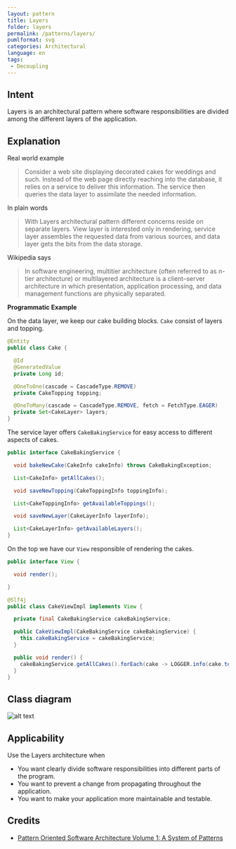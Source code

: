 ```yaml
---
layout: pattern
title: Layers
folder: layers
permalink: /patterns/layers/
pumlformat: svg
categories: Architectural
language: en
tags:
 - Decoupling
---
```


## Intent

Layers is an architectural pattern where software responsibilities are divided among the different 
layers of the application.

## Explanation

Real world example

> Consider a web site displaying decorated cakes for weddings and such. Instead of the web page 
> directly reaching into the database, it relies on a service to deliver this information. The 
> service then queries the data layer to assimilate the needed information.

In plain words

> With Layers architectural pattern different concerns reside on separate layers. View layer is 
> interested only in rendering, service layer assembles the requested data from various sources, and 
> data layer gets the bits from the data storage.

Wikipedia says

> In software engineering, multitier architecture (often referred to as n-tier architecture) or 
> multilayered architecture is a client–server architecture in which presentation, application 
> processing, and data management functions are physically separated.

**Programmatic Example**

On the data layer, we keep our cake building blocks. `Cake` consist of layers and topping.

```java
@Entity
public class Cake {

  @Id
  @GeneratedValue
  private Long id;

  @OneToOne(cascade = CascadeType.REMOVE)
  private CakeTopping topping;

  @OneToMany(cascade = CascadeType.REMOVE, fetch = FetchType.EAGER)
  private Set<CakeLayer> layers;
}
```

The service layer offers `CakeBakingService` for easy access to different aspects of cakes.

```java
public interface CakeBakingService {

  void bakeNewCake(CakeInfo cakeInfo) throws CakeBakingException;

  List<CakeInfo> getAllCakes();

  void saveNewTopping(CakeToppingInfo toppingInfo);

  List<CakeToppingInfo> getAvailableToppings();

  void saveNewLayer(CakeLayerInfo layerInfo);

  List<CakeLayerInfo> getAvailableLayers();
}
```

On the top we have our `View` responsible of rendering the cakes.

```java
public interface View {

  void render();

}

@Slf4j
public class CakeViewImpl implements View {

  private final CakeBakingService cakeBakingService;

  public CakeViewImpl(CakeBakingService cakeBakingService) {
    this.cakeBakingService = cakeBakingService;
  }

  public void render() {
    cakeBakingService.getAllCakes().forEach(cake -> LOGGER.info(cake.toString()));
  }
}
```

## Class diagram

![alt text](/etc/layers.png "Layers")

## Applicability

Use the Layers architecture when

* You want clearly divide software responsibilities into different parts of the program.
* You want to prevent a change from propagating throughout the application.
* You want to make your application more maintainable and testable.

## Credits

* [Pattern Oriented Software Architecture Volume 1: A System of Patterns](https://www.amazon.com/gp/product/0471958697/ref=as_li_tl?ie=UTF8&camp=1789&creative=9325&creativeASIN=0471958697&linkCode=as2&tag=javadesignpat-20&linkId=e3f42d7a2a4cc8c619bbc0136b20dadb)
